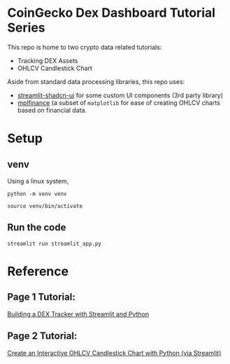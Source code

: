 # CoinGecko Dex Dashboard Tutorial Series

This repo is home to two crypto data related tutorials:

- Tracking DEX Assets
- OHLCV Candlestick Chart

Aside from standard data processing libraries, this repo uses:

- [streamlit-shadcn-ui](https://github.com/ObservedObserver/streamlit-shadcn-ui) for some custom UI components (3rd party library)
- [mplfinance](https://github.com/matplotlib/mplfinance) (a subset of `matplotlib` for ease of creating OHLCV charts based on financial data.

# Setup

## venv

Using a linux system,

`python -m venv venv`

`source venv/bin/activate`

## Run the code

`streamlit run streamlit_app.py`

# Reference

## Page 1 Tutorial:

[Building a DEX Tracker with Streamlit and Python](https://www.coingecko.com/learn/dex-tracker-streamlit-python)

## Page 2 Tutorial:

[Create an Interactive OHLCV Candlestick Chart with Python (via Streamlit)](https://www.coingecko.com/learn/ohlcv-candlestick-chart-python-streamlit)

```

```
